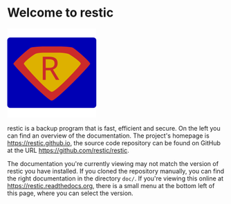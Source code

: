 Welcome to restic
=================

![restic logo](logo/logo.svg)

restic is a backup program that is fast, efficient and secure. On the left you
can find an overview of the documentation. The project's homepage is
<https://restic.github.io>, the source code repository can be found on GitHub
at the URL <https://github.com/restic/restic>.

The documentation you're currently viewing may not match the version of restic
you have installed. If you cloned the repository manually, you can find the
right documentation in the directory `doc/`. If you're viewing this online at
<https://restic.readthedocs.org>, there is a small menu at the bottom left of
this page, where you can select the version.
